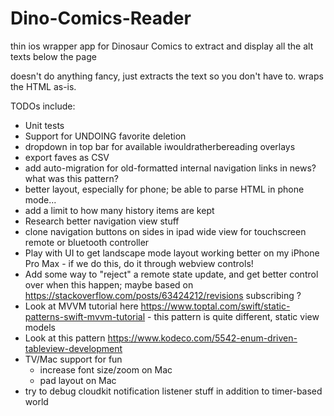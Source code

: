 # Dino-Comics-Reader

thin ios wrapper app for Dinosaur Comics to extract and display all the alt texts below the page

doesn't do anything fancy, just extracts the text so you don't have to. wraps the HTML as-is.

TODOs include:
* Unit tests
* Support for UNDOING favorite deletion
* dropdown in top bar for available iwouldratherbereading overlays
* export faves as CSV
* add auto-migration for old-formatted internal navigation links in news? what was this pattern?
* better layout, especially for phone; be able to parse HTML in phone mode...
* add a limit to how many history items are kept
* Research better navigation view stuff
* clone navigation buttons on sides in ipad wide view for touchscreen remote or bluetooth controller
* Play with UI to get landscape mode layout working better on my iPhone Pro Max - if we do this, do it through webview controls!
* Add some way to "reject" a remote state update, and get better control over when this happen; maybe based on https://stackoverflow.com/posts/63424212/revisions subscribing ? 
* Look at MVVM tutorial here https://www.toptal.com/swift/static-patterns-swift-mvvm-tutorial - this pattern is quite different, static view models
* Look at this pattern https://www.kodeco.com/5542-enum-driven-tableview-development 
* TV/Mac support for fun
    * increase font size/zoom on Mac
    * pad layout on Mac
* try to debug cloudkit notification listener stuff in addition to timer-based world
